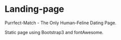 # Landing-page
Purrfect-Match -
The Only Human-Feline Dating Page.

Static page using Bootstrap3 and fontAwesome.
